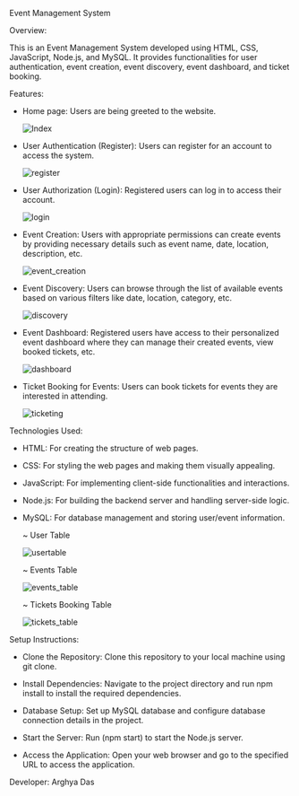 Event Management System

Overview:

This is an Event Management System developed using HTML, CSS, JavaScript, Node.js, and MySQL. It provides functionalities for user authentication, event creation, event discovery, event dashboard, and ticket booking.

Features:

* Home page: Users are being greeted to the website.

  ![Index](https://github.com/Arghya2000/Event_Management_System/assets/105695257/b8746482-544c-4dc9-8494-da619f9c8e81)


* User Authentication (Register): Users can register for an account to access the system.

  ![register](https://github.com/Arghya2000/Event_Management_System/assets/105695257/334dd231-a5b0-4652-a56d-eeaac1f5ef7e)


* User Authorization (Login): Registered users can log in to access their account.

  ![login](https://github.com/Arghya2000/Event_Management_System/assets/105695257/50736491-a97c-4bd3-8180-b4c842660a20)


* Event Creation: Users with appropriate permissions can create events by providing necessary details such as event name, date, location, description, etc.

  ![event_creation](https://github.com/Arghya2000/Event_Management_System/assets/105695257/44576dd8-54f0-45b7-b355-fffd4b03bfbd)


* Event Discovery: Users can browse through the list of available events based on various filters like date, location, category, etc.

  ![discovery](https://github.com/Arghya2000/Event_Management_System/assets/105695257/1e56978e-eaf0-417e-943a-3eeaa5e3c4f8)


* Event Dashboard: Registered users have access to their personalized event dashboard where they can manage their created events, view booked tickets, etc.

  ![dashboard](https://github.com/Arghya2000/Event_Management_System/assets/105695257/445e29dc-c744-4074-9492-2683f9a53e11)


* Ticket Booking for Events: Users can book tickets for events they are interested in attending.

  ![ticketing](https://github.com/Arghya2000/Event_Management_System/assets/105695257/0a489c0b-c795-46ce-9a71-31926a986523)



Technologies Used:

* HTML: For creating the structure of web pages.

* CSS: For styling the web pages and making them visually appealing.

* JavaScript: For implementing client-side functionalities and interactions.

* Node.js: For building the backend server and handling server-side logic.  

* MySQL: For database management and storing user/event information.

  ~ User Table

  ![usertable](https://github.com/Arghya2000/Event_Management_System/assets/105695257/68339eba-03da-4bbf-9e8f-23e076f48c27)

  ~ Events Table

  ![events_table](https://github.com/Arghya2000/Event_Management_System/assets/105695257/149371f8-b8a2-4b47-8b9a-77d88a7184a2)

  ~ Tickets Booking Table

  ![tickets_table](https://github.com/Arghya2000/Event_Management_System/assets/105695257/accd61e0-a0ec-43e8-a4c8-1540548a2cc2)



Setup Instructions:

* Clone the Repository: Clone this repository to your local machine using git clone.

* Install Dependencies: Navigate to the project directory and run npm install to install the required dependencies.

* Database Setup: Set up MySQL database and configure database connection details in the project.

* Start the Server: Run (npm start) to start the Node.js server.

* Access the Application: Open your web browser and go to the specified URL to access the application.


Developer:
Arghya Das





